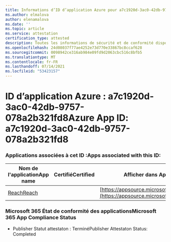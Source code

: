 ```yaml
---
title: Informations d’ID d’application Azure pour a7c1920d-3ac0-42db-9757-078a2b321fd8
ms.author: elmalova
author: elenamalova
ms.date: ''
ms.topic: article
ms.service: attestation
certification_type: attested
description: Toutes les informations de sécurité et de conformité disponibles pour a7c1920d-3ac0-42db-9757-078a2b321fd8.
ms.openlocfilehash: 24d08037f77ae4252e73d770e33867bc8ccaf628
ms.sourcegitcommit: 0098942ce316ab984e09fd9d2063cbc516c8bfb5
ms.translationtype: MT
ms.contentlocale: fr-FR
ms.lasthandoff: 07/14/2021
ms.locfileid: "53423157"
---
```

# <a name="azure-app-id-a7c1920d-3ac0-42db-9757-078a2b321fd8"></a><span data-ttu-id="4a197-103">ID d’application Azure : a7c1920d-3ac0-42db-9757-078a2b321fd8</span><span class="sxs-lookup"><span data-stu-id="4a197-103">Azure App ID: a7c1920d-3ac0-42db-9757-078a2b321fd8</span></span>


### <a name="apps-associated-with-this-id"></a><span data-ttu-id="4a197-104">Applications associées à cet ID :</span><span class="sxs-lookup"><span data-stu-id="4a197-104">Apps associated with this ID:</span></span>
| <span data-ttu-id="4a197-105">**Nom de l'application**</span><span class="sxs-lookup"><span data-stu-id="4a197-105">**App name**</span></span> | <span data-ttu-id="4a197-106">**Certifié**</span><span class="sxs-lookup"><span data-stu-id="4a197-106">**Certified**</span></span> | <span data-ttu-id="4a197-107">**Afficher dans AppSource**</span><span class="sxs-lookup"><span data-stu-id="4a197-107">**View in AppSource**</span></span> |
|-|-|-|
| [<span data-ttu-id="4a197-108">Reach</span><span class="sxs-lookup"><span data-stu-id="4a197-108">Reach</span></span>](https://docs.microsoft.com/en-us/microsoft-365-app-certification/forward/WA200002045) |  | [https://appsource.microsoft.com/product/office/WA200002045](https://appsource.microsoft.com/product/office/WA200002045) |

### <a name="microsoft-365-app-compliance-status"></a><span data-ttu-id="4a197-109">Microsoft 365 État de conformité des applications</span><span class="sxs-lookup"><span data-stu-id="4a197-109">Microsoft 365 App Compliance Status</span></span>
- <span data-ttu-id="4a197-110">Publisher Statut attestaton : Terminé</span><span class="sxs-lookup"><span data-stu-id="4a197-110">Publisher Attestaton Status: Completed</span></span>
